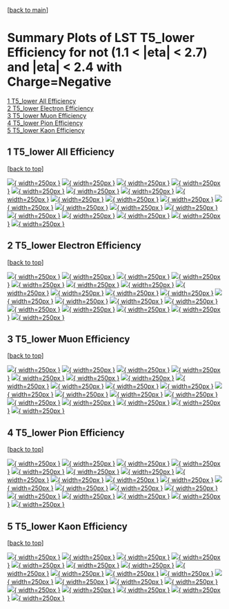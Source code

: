 [[back to main](./)]

# <a name="top"></a> Summary Plots of LST T5_lower Efficiency for not (1.1 < |eta| < 2.7) and |eta| < 2.4 with Charge=Negative

[1 T5_lower All Efficiency](#1)<br/>[2 T5_lower Electron Efficiency](#2)<br/>[3 T5_lower Muon Efficiency](#3)<br/>[4 T5_lower Pion Efficiency](#4)<br/>[5 T5_lower Kaon Efficiency](#5)<br/>



## <a name="1"></a> 1 T5_lower All Efficiency

 [[back to top](#top)]

[![](../mtv/var/T5_lower_vtr_0_-1_eff_pt.png){ width=250px }](T5_lower_vtr_0_-1_eff_pt.html)
[![](../mtv/var/T5_lower_vtr_0_-1_eff_ptzoom.png){ width=250px }](T5_lower_vtr_0_-1_eff_ptzoom.html)
[![](../mtv/var/T5_lower_vtr_0_-1_eff_ptlow.png){ width=250px }](T5_lower_vtr_0_-1_eff_ptlow.html)
[![](../mtv/var/T5_lower_vtr_0_-1_eff_ptlowzoom.png){ width=250px }](T5_lower_vtr_0_-1_eff_ptlowzoom.html)
[![](../mtv/var/T5_lower_vtr_0_-1_eff_ptmtv.png){ width=250px }](T5_lower_vtr_0_-1_eff_ptmtv.html)
[![](../mtv/var/T5_lower_vtr_0_-1_eff_ptmtvzoom.png){ width=250px }](T5_lower_vtr_0_-1_eff_ptmtvzoom.html)
[![](../mtv/var/T5_lower_vtr_0_-1_eff_eta.png){ width=250px }](T5_lower_vtr_0_-1_eff_eta.html)
[![](../mtv/var/T5_lower_vtr_0_-1_eff_etazoom.png){ width=250px }](T5_lower_vtr_0_-1_eff_etazoom.html)
[![](../mtv/var/T5_lower_vtr_0_-1_eff_etacoarse.png){ width=250px }](T5_lower_vtr_0_-1_eff_etacoarse.html)
[![](../mtv/var/T5_lower_vtr_0_-1_eff_etacoarsezoom.png){ width=250px }](T5_lower_vtr_0_-1_eff_etacoarsezoom.html)
[![](../mtv/var/T5_lower_vtr_0_-1_eff_phi.png){ width=250px }](T5_lower_vtr_0_-1_eff_phi.html)
[![](../mtv/var/T5_lower_vtr_0_-1_eff_phizoom.png){ width=250px }](T5_lower_vtr_0_-1_eff_phizoom.html)
[![](../mtv/var/T5_lower_vtr_0_-1_eff_phicoarse.png){ width=250px }](T5_lower_vtr_0_-1_eff_phicoarse.html)
[![](../mtv/var/T5_lower_vtr_0_-1_eff_phicoarsezoom.png){ width=250px }](T5_lower_vtr_0_-1_eff_phicoarsezoom.html)
[![](../mtv/var/T5_lower_vtr_0_-1_eff_dxy.png){ width=250px }](T5_lower_vtr_0_-1_eff_dxy.html)
[![](../mtv/var/T5_lower_vtr_0_-1_eff_dxycoarse.png){ width=250px }](T5_lower_vtr_0_-1_eff_dxycoarse.html)
[![](../mtv/var/T5_lower_vtr_0_-1_eff_dxycoarsezoom.png){ width=250px }](T5_lower_vtr_0_-1_eff_dxycoarsezoom.html)
[![](../mtv/var/T5_lower_vtr_0_-1_eff_dz.png){ width=250px }](T5_lower_vtr_0_-1_eff_dz.html)
[![](../mtv/var/T5_lower_vtr_0_-1_eff_dzcoarse.png){ width=250px }](T5_lower_vtr_0_-1_eff_dzcoarse.html)
[![](../mtv/var/T5_lower_vtr_0_-1_eff_dzcoarsezoom.png){ width=250px }](T5_lower_vtr_0_-1_eff_dzcoarsezoom.html)


## <a name="2"></a> 2 T5_lower Electron Efficiency

 [[back to top](#top)]

[![](../mtv/var/T5_lower_vtr_11_-1_eff_pt.png){ width=250px }](T5_lower_vtr_11_-1_eff_pt.html)
[![](../mtv/var/T5_lower_vtr_11_-1_eff_ptzoom.png){ width=250px }](T5_lower_vtr_11_-1_eff_ptzoom.html)
[![](../mtv/var/T5_lower_vtr_11_-1_eff_ptlow.png){ width=250px }](T5_lower_vtr_11_-1_eff_ptlow.html)
[![](../mtv/var/T5_lower_vtr_11_-1_eff_ptlowzoom.png){ width=250px }](T5_lower_vtr_11_-1_eff_ptlowzoom.html)
[![](../mtv/var/T5_lower_vtr_11_-1_eff_ptmtv.png){ width=250px }](T5_lower_vtr_11_-1_eff_ptmtv.html)
[![](../mtv/var/T5_lower_vtr_11_-1_eff_ptmtvzoom.png){ width=250px }](T5_lower_vtr_11_-1_eff_ptmtvzoom.html)
[![](../mtv/var/T5_lower_vtr_11_-1_eff_eta.png){ width=250px }](T5_lower_vtr_11_-1_eff_eta.html)
[![](../mtv/var/T5_lower_vtr_11_-1_eff_etazoom.png){ width=250px }](T5_lower_vtr_11_-1_eff_etazoom.html)
[![](../mtv/var/T5_lower_vtr_11_-1_eff_etacoarse.png){ width=250px }](T5_lower_vtr_11_-1_eff_etacoarse.html)
[![](../mtv/var/T5_lower_vtr_11_-1_eff_etacoarsezoom.png){ width=250px }](T5_lower_vtr_11_-1_eff_etacoarsezoom.html)
[![](../mtv/var/T5_lower_vtr_11_-1_eff_phi.png){ width=250px }](T5_lower_vtr_11_-1_eff_phi.html)
[![](../mtv/var/T5_lower_vtr_11_-1_eff_phizoom.png){ width=250px }](T5_lower_vtr_11_-1_eff_phizoom.html)
[![](../mtv/var/T5_lower_vtr_11_-1_eff_phicoarse.png){ width=250px }](T5_lower_vtr_11_-1_eff_phicoarse.html)
[![](../mtv/var/T5_lower_vtr_11_-1_eff_phicoarsezoom.png){ width=250px }](T5_lower_vtr_11_-1_eff_phicoarsezoom.html)
[![](../mtv/var/T5_lower_vtr_11_-1_eff_dxy.png){ width=250px }](T5_lower_vtr_11_-1_eff_dxy.html)
[![](../mtv/var/T5_lower_vtr_11_-1_eff_dxycoarse.png){ width=250px }](T5_lower_vtr_11_-1_eff_dxycoarse.html)
[![](../mtv/var/T5_lower_vtr_11_-1_eff_dxycoarsezoom.png){ width=250px }](T5_lower_vtr_11_-1_eff_dxycoarsezoom.html)
[![](../mtv/var/T5_lower_vtr_11_-1_eff_dz.png){ width=250px }](T5_lower_vtr_11_-1_eff_dz.html)
[![](../mtv/var/T5_lower_vtr_11_-1_eff_dzcoarse.png){ width=250px }](T5_lower_vtr_11_-1_eff_dzcoarse.html)
[![](../mtv/var/T5_lower_vtr_11_-1_eff_dzcoarsezoom.png){ width=250px }](T5_lower_vtr_11_-1_eff_dzcoarsezoom.html)


## <a name="3"></a> 3 T5_lower Muon Efficiency

 [[back to top](#top)]

[![](../mtv/var/T5_lower_vtr_13_-1_eff_pt.png){ width=250px }](T5_lower_vtr_13_-1_eff_pt.html)
[![](../mtv/var/T5_lower_vtr_13_-1_eff_ptzoom.png){ width=250px }](T5_lower_vtr_13_-1_eff_ptzoom.html)
[![](../mtv/var/T5_lower_vtr_13_-1_eff_ptlow.png){ width=250px }](T5_lower_vtr_13_-1_eff_ptlow.html)
[![](../mtv/var/T5_lower_vtr_13_-1_eff_ptlowzoom.png){ width=250px }](T5_lower_vtr_13_-1_eff_ptlowzoom.html)
[![](../mtv/var/T5_lower_vtr_13_-1_eff_ptmtv.png){ width=250px }](T5_lower_vtr_13_-1_eff_ptmtv.html)
[![](../mtv/var/T5_lower_vtr_13_-1_eff_ptmtvzoom.png){ width=250px }](T5_lower_vtr_13_-1_eff_ptmtvzoom.html)
[![](../mtv/var/T5_lower_vtr_13_-1_eff_eta.png){ width=250px }](T5_lower_vtr_13_-1_eff_eta.html)
[![](../mtv/var/T5_lower_vtr_13_-1_eff_etazoom.png){ width=250px }](T5_lower_vtr_13_-1_eff_etazoom.html)
[![](../mtv/var/T5_lower_vtr_13_-1_eff_etacoarse.png){ width=250px }](T5_lower_vtr_13_-1_eff_etacoarse.html)
[![](../mtv/var/T5_lower_vtr_13_-1_eff_etacoarsezoom.png){ width=250px }](T5_lower_vtr_13_-1_eff_etacoarsezoom.html)
[![](../mtv/var/T5_lower_vtr_13_-1_eff_phi.png){ width=250px }](T5_lower_vtr_13_-1_eff_phi.html)
[![](../mtv/var/T5_lower_vtr_13_-1_eff_phizoom.png){ width=250px }](T5_lower_vtr_13_-1_eff_phizoom.html)
[![](../mtv/var/T5_lower_vtr_13_-1_eff_phicoarse.png){ width=250px }](T5_lower_vtr_13_-1_eff_phicoarse.html)
[![](../mtv/var/T5_lower_vtr_13_-1_eff_phicoarsezoom.png){ width=250px }](T5_lower_vtr_13_-1_eff_phicoarsezoom.html)
[![](../mtv/var/T5_lower_vtr_13_-1_eff_dxy.png){ width=250px }](T5_lower_vtr_13_-1_eff_dxy.html)
[![](../mtv/var/T5_lower_vtr_13_-1_eff_dxycoarse.png){ width=250px }](T5_lower_vtr_13_-1_eff_dxycoarse.html)
[![](../mtv/var/T5_lower_vtr_13_-1_eff_dxycoarsezoom.png){ width=250px }](T5_lower_vtr_13_-1_eff_dxycoarsezoom.html)
[![](../mtv/var/T5_lower_vtr_13_-1_eff_dz.png){ width=250px }](T5_lower_vtr_13_-1_eff_dz.html)
[![](../mtv/var/T5_lower_vtr_13_-1_eff_dzcoarse.png){ width=250px }](T5_lower_vtr_13_-1_eff_dzcoarse.html)
[![](../mtv/var/T5_lower_vtr_13_-1_eff_dzcoarsezoom.png){ width=250px }](T5_lower_vtr_13_-1_eff_dzcoarsezoom.html)


## <a name="4"></a> 4 T5_lower Pion Efficiency

 [[back to top](#top)]

[![](../mtv/var/T5_lower_vtr_211_-1_eff_pt.png){ width=250px }](T5_lower_vtr_211_-1_eff_pt.html)
[![](../mtv/var/T5_lower_vtr_211_-1_eff_ptzoom.png){ width=250px }](T5_lower_vtr_211_-1_eff_ptzoom.html)
[![](../mtv/var/T5_lower_vtr_211_-1_eff_ptlow.png){ width=250px }](T5_lower_vtr_211_-1_eff_ptlow.html)
[![](../mtv/var/T5_lower_vtr_211_-1_eff_ptlowzoom.png){ width=250px }](T5_lower_vtr_211_-1_eff_ptlowzoom.html)
[![](../mtv/var/T5_lower_vtr_211_-1_eff_ptmtv.png){ width=250px }](T5_lower_vtr_211_-1_eff_ptmtv.html)
[![](../mtv/var/T5_lower_vtr_211_-1_eff_ptmtvzoom.png){ width=250px }](T5_lower_vtr_211_-1_eff_ptmtvzoom.html)
[![](../mtv/var/T5_lower_vtr_211_-1_eff_eta.png){ width=250px }](T5_lower_vtr_211_-1_eff_eta.html)
[![](../mtv/var/T5_lower_vtr_211_-1_eff_etazoom.png){ width=250px }](T5_lower_vtr_211_-1_eff_etazoom.html)
[![](../mtv/var/T5_lower_vtr_211_-1_eff_etacoarse.png){ width=250px }](T5_lower_vtr_211_-1_eff_etacoarse.html)
[![](../mtv/var/T5_lower_vtr_211_-1_eff_etacoarsezoom.png){ width=250px }](T5_lower_vtr_211_-1_eff_etacoarsezoom.html)
[![](../mtv/var/T5_lower_vtr_211_-1_eff_phi.png){ width=250px }](T5_lower_vtr_211_-1_eff_phi.html)
[![](../mtv/var/T5_lower_vtr_211_-1_eff_phizoom.png){ width=250px }](T5_lower_vtr_211_-1_eff_phizoom.html)
[![](../mtv/var/T5_lower_vtr_211_-1_eff_phicoarse.png){ width=250px }](T5_lower_vtr_211_-1_eff_phicoarse.html)
[![](../mtv/var/T5_lower_vtr_211_-1_eff_phicoarsezoom.png){ width=250px }](T5_lower_vtr_211_-1_eff_phicoarsezoom.html)
[![](../mtv/var/T5_lower_vtr_211_-1_eff_dxy.png){ width=250px }](T5_lower_vtr_211_-1_eff_dxy.html)
[![](../mtv/var/T5_lower_vtr_211_-1_eff_dxycoarse.png){ width=250px }](T5_lower_vtr_211_-1_eff_dxycoarse.html)
[![](../mtv/var/T5_lower_vtr_211_-1_eff_dxycoarsezoom.png){ width=250px }](T5_lower_vtr_211_-1_eff_dxycoarsezoom.html)
[![](../mtv/var/T5_lower_vtr_211_-1_eff_dz.png){ width=250px }](T5_lower_vtr_211_-1_eff_dz.html)
[![](../mtv/var/T5_lower_vtr_211_-1_eff_dzcoarse.png){ width=250px }](T5_lower_vtr_211_-1_eff_dzcoarse.html)
[![](../mtv/var/T5_lower_vtr_211_-1_eff_dzcoarsezoom.png){ width=250px }](T5_lower_vtr_211_-1_eff_dzcoarsezoom.html)


## <a name="5"></a> 5 T5_lower Kaon Efficiency

 [[back to top](#top)]

[![](../mtv/var/T5_lower_vtr_321_-1_eff_pt.png){ width=250px }](T5_lower_vtr_321_-1_eff_pt.html)
[![](../mtv/var/T5_lower_vtr_321_-1_eff_ptzoom.png){ width=250px }](T5_lower_vtr_321_-1_eff_ptzoom.html)
[![](../mtv/var/T5_lower_vtr_321_-1_eff_ptlow.png){ width=250px }](T5_lower_vtr_321_-1_eff_ptlow.html)
[![](../mtv/var/T5_lower_vtr_321_-1_eff_ptlowzoom.png){ width=250px }](T5_lower_vtr_321_-1_eff_ptlowzoom.html)
[![](../mtv/var/T5_lower_vtr_321_-1_eff_ptmtv.png){ width=250px }](T5_lower_vtr_321_-1_eff_ptmtv.html)
[![](../mtv/var/T5_lower_vtr_321_-1_eff_ptmtvzoom.png){ width=250px }](T5_lower_vtr_321_-1_eff_ptmtvzoom.html)
[![](../mtv/var/T5_lower_vtr_321_-1_eff_eta.png){ width=250px }](T5_lower_vtr_321_-1_eff_eta.html)
[![](../mtv/var/T5_lower_vtr_321_-1_eff_etazoom.png){ width=250px }](T5_lower_vtr_321_-1_eff_etazoom.html)
[![](../mtv/var/T5_lower_vtr_321_-1_eff_etacoarse.png){ width=250px }](T5_lower_vtr_321_-1_eff_etacoarse.html)
[![](../mtv/var/T5_lower_vtr_321_-1_eff_etacoarsezoom.png){ width=250px }](T5_lower_vtr_321_-1_eff_etacoarsezoom.html)
[![](../mtv/var/T5_lower_vtr_321_-1_eff_phi.png){ width=250px }](T5_lower_vtr_321_-1_eff_phi.html)
[![](../mtv/var/T5_lower_vtr_321_-1_eff_phizoom.png){ width=250px }](T5_lower_vtr_321_-1_eff_phizoom.html)
[![](../mtv/var/T5_lower_vtr_321_-1_eff_phicoarse.png){ width=250px }](T5_lower_vtr_321_-1_eff_phicoarse.html)
[![](../mtv/var/T5_lower_vtr_321_-1_eff_phicoarsezoom.png){ width=250px }](T5_lower_vtr_321_-1_eff_phicoarsezoom.html)
[![](../mtv/var/T5_lower_vtr_321_-1_eff_dxy.png){ width=250px }](T5_lower_vtr_321_-1_eff_dxy.html)
[![](../mtv/var/T5_lower_vtr_321_-1_eff_dxycoarse.png){ width=250px }](T5_lower_vtr_321_-1_eff_dxycoarse.html)
[![](../mtv/var/T5_lower_vtr_321_-1_eff_dxycoarsezoom.png){ width=250px }](T5_lower_vtr_321_-1_eff_dxycoarsezoom.html)
[![](../mtv/var/T5_lower_vtr_321_-1_eff_dz.png){ width=250px }](T5_lower_vtr_321_-1_eff_dz.html)
[![](../mtv/var/T5_lower_vtr_321_-1_eff_dzcoarse.png){ width=250px }](T5_lower_vtr_321_-1_eff_dzcoarse.html)
[![](../mtv/var/T5_lower_vtr_321_-1_eff_dzcoarsezoom.png){ width=250px }](T5_lower_vtr_321_-1_eff_dzcoarsezoom.html)
